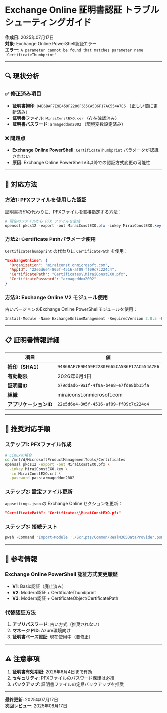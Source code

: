 # Exchange Online 証明書認証 トラブルシューティングガイド

**作成日**: 2025年07月17日  
**対象**: Exchange Online PowerShell認証エラー  
**エラー**: `A parameter cannot be found that matches parameter name 'CertificateThumbprint'`

---

## 🔍 現状分析

### ✅ 修正済み項目
- **証明書拇印**: `94B6BAF7E9E459F2280F665CA5B6F17AC554A7E6` （正しい値に更新済み）
- **証明書ファイル**: `MiraiConstEXO.cer` （存在確認済み）
- **証明書パスワード**: `armageddon2002` （環境変数設定済み）

### ❌ 問題点
- **Exchange Online PowerShell**: `CertificateThumbprint` パラメータが認識されない
- **原因**: Exchange Online PowerShell V3以降での認証方式変更の可能性

---

## 🔧 対応方法

### 方法1: PFXファイルを使用した認証
証明書拇印の代わりに、PFXファイルを直接指定する方法：

```powershell
# 現在のファイルから PFX ファイルを生成
openssl pkcs12 -export -out MiraiConstEXO.pfx -inkey MiraiConstEXO.key -in MiraiConstEXO.crt -password pass:armageddon2002
```

### 方法2: Certificate Pathパラメータ使用
`CertificateThumbprint` の代わりに `CertificatePath` を使用：

```json
"ExchangeOnline": {
  "Organization": "miraiconst.onmicrosoft.com",
  "AppId": "22e5d6e4-805f-4516-af09-ff09c7c224c4",
  "CertificatePath": "Certificates\\MiraiConstEXO.pfx",
  "CertificatePassword": "armageddon2002"
}
```

### 方法3: Exchange Online V2 モジュール使用
古いバージョンのExchange Online PowerShellモジュールを使用：

```powershell
Install-Module -Name ExchangeOnlineManagement -RequiredVersion 2.0.5 -Force
```

---

## 📋 証明書情報詳細

| 項目 | 値 |
|------|-----|
| **拇印（SHA1）** | `94B6BAF7E9E459F2280F665CA5B6F17AC554A7E6` |
| **有効期限** | 2026年6月4日 |
| **証明書ID** | `b79ddad6-9a1f-4f9a-b4e8-e7fde8bb15fa` |
| **組織** | miraiconst.onmicrosoft.com |
| **アプリケーションID** | `22e5d6e4-805f-4516-af09-ff09c7c224c4` |

---

## 🎯 推奨対応手順

### ステップ1: PFXファイル作成
```bash
# Linuxの場合
cd /mnt/d/MicrosoftProductManagementTools/Certificates
openssl pkcs12 -export -out MiraiConstEXO.pfx \
  -inkey MiraiConstEXO.key \
  -in MiraiConstEXO.crt \
  -password pass:armageddon2002
```

### ステップ2: 設定ファイル更新
`appsettings.json` の Exchange Online セクションを更新：
```json
"CertificatePath": "Certificates\\MiraiConstEXO.pfx"
```

### ステップ3: 接続テスト
```powershell
pwsh -Command "Import-Module './Scripts/Common/RealM365DataProvider.psm1'; Connect-M365Services"
```

---

## 📝 参考情報

### Exchange Online PowerShell 認証方式変更履歴
- **V1**: Basic認証（廃止済み）
- **V2**: Modern認証 + CertificateThumbprint
- **V3**: Modern認証 + CertificateObject/CertificatePath

### 代替認証方法
1. **アプリパスワード**: 古い方式（推奨されない）
2. **マネージドID**: Azure環境向け
3. **証明書ベース認証**: 現在使用中（要修正）

---

## ⚠️ 注意事項

1. **証明書有効期限**: 2026年6月4日まで有効
2. **セキュリティ**: PFXファイルのパスワード保護は必須
3. **バックアップ**: 証明書ファイルの定期バックアップを推奨

---

**最終更新**: 2025年07月17日  
**次回レビュー**: 2025年08月17日